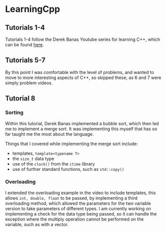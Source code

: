 # LearningCpp

## Tutorials 1-4
Tutorials 1-4 follow the Derek Banas Youtube series for learning C++, which can be found [here](https://www.youtube.com/playlist?list=PLGLfVvz_LVvQ9S8YSV0iDsuEU8v11yP9M).

## Tutorials 5-7
By this point I was comfortable with the level of problems, and wanted to move to more interesting aspects of C++, so skipped these, as 6 and 7 were simply problem videos.

## Tutorial 8
### Sorting
Within this tutorial, Derek Banas implemented a bubble sort, which then led me to implement a merge sort. It was implementing this myself that has so far taught me the most about the language.

Things that I covered while implementing the merge sort include:
* templates, `template<typename T>`
* the `size_t` data type
* use of the `clock()` from the `ctime` library
* use of further standard functions, such as `std::copy()`

### Overloading
I extended the overloading example in the video to include templates, this allows `int, double, float` to be passed, by implementing a third overloading method, which allowed the parameters for the two variable version to take parameters of different types.
I am currently working on implementing a check for the data type being passed, so it can handle the exception where the multiply operation cannot be performed on the variable, such as with a vector.